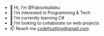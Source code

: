 - 👋 Hi, I’m @Fabionkallaku
- 👀 I’m interested in Programming & Tech
- 🌱 I’m currently learning C#
- 💞️ I’m looking to collaborate on web projects
- 📫 Reach me codehustling@gmail.com

<!---
Fabionkallaku/Fabionkallaku is a ✨ special ✨ repository because its `README.md` (this file) appears on your GitHub profile.
You can click the Preview link to take a look at your changes.
--->
